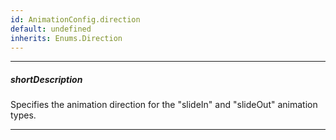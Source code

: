 ```yaml
---
id: AnimationConfig.direction
default: undefined
inherits: Enums.Direction
---
```

---
##### shortDescription
Specifies the animation direction for the "slideIn" and "slideOut" animation types.

---
<!-- Description goes here -->
